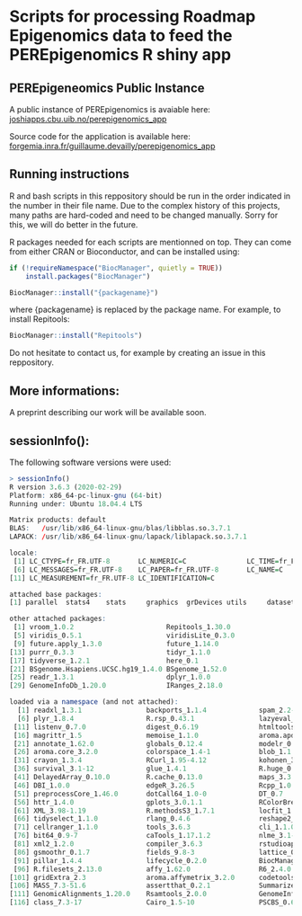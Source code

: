 # Scripts for processing Roadmap Epigenomics data to feed the PEREpigenomics R shiny app

## PEREpigeneomics Public Instance

A public instance of PEREpigenomics is avaiable here:
[joshiapps.cbu.uib.no/perepigenomics_app](https://joshiapps.cbu.uib.no/perepigenomics_app/)

Source code for the application is available here:
[forgemia.inra.fr/guillaume.devailly/perepigenomics_app](https://forgemia.inra.fr/guillaume.devailly/perepigenomics_app/)

## Running instructions

R and bash scripts in this reppository should be run in the order indicated in the number in their file name.
Due to the complex history of this projects, many paths are hard-coded and need to be changed manually.
Sorry for this, we will do better in the future.

R packages needed for each scripts are mentionned on top. They can come from either CRAN or Bioconductor, and can be installed using:
```r
if (!requireNamespace("BiocManager", quietly = TRUE))
    install.packages("BiocManager")

BiocManager::install("{packagename}")
```

where {packagename} is replaced by the package name. For example, to install Repitools:
```r
BiocManager::install("Repitools")
```

Do not hesitate to contact us, for example by creating an issue in this reppository.

## More informations:
A preprint describing our work will be available soon.

## sessionInfo():

The following software versions were used:

```r
> sessionInfo()
R version 3.6.3 (2020-02-29)
Platform: x86_64-pc-linux-gnu (64-bit)
Running under: Ubuntu 18.04.4 LTS

Matrix products: default
BLAS:   /usr/lib/x86_64-linux-gnu/blas/libblas.so.3.7.1
LAPACK: /usr/lib/x86_64-linux-gnu/lapack/liblapack.so.3.7.1

locale:
 [1] LC_CTYPE=fr_FR.UTF-8       LC_NUMERIC=C               LC_TIME=fr_FR.UTF-8        LC_COLLATE=fr_FR.UTF-8     LC_MONETARY=fr_FR.UTF-8   
 [6] LC_MESSAGES=fr_FR.UTF-8    LC_PAPER=fr_FR.UTF-8       LC_NAME=C                  LC_ADDRESS=C               LC_TELEPHONE=C            
[11] LC_MEASUREMENT=fr_FR.UTF-8 LC_IDENTIFICATION=C       

attached base packages:
[1] parallel  stats4    stats     graphics  grDevices utils     datasets  methods   base     

other attached packages:
 [1] vroom_1.0.2                       Repitools_1.30.0                  raster_2.8-19                     sp_1.3-1                         
 [5] viridis_0.5.1                     viridisLite_0.3.0                 seqplots_1.22.2                   plotrix_3.7-6                    
 [9] future.apply_1.3.0                future_1.14.0                     forcats_0.4.0                     stringr_1.4.0                    
[13] purrr_0.3.3                       tidyr_1.1.0                       tibble_3.0.2                      ggplot2_3.1.1                    
[17] tidyverse_1.2.1                   here_0.1                          broom_0.5.2                       cowplot_1.0.0                    
[21] BSgenome.Hsapiens.UCSC.hg19_1.4.0 BSgenome_1.52.0                   Biostrings_2.52.0                 XVector_0.24.0                   
[25] readr_1.3.1                       dplyr_1.0.0                       rtracklayer_1.44.0                GenomicRanges_1.36.0             
[29] GenomeInfoDb_1.20.0               IRanges_2.18.0                    S4Vectors_0.22.0                  BiocGenerics_0.30.0              

loaded via a namespace (and not attached):
  [1] readxl_1.3.1                backports_1.1.4             spam_2.2-2                  R.devices_2.16.0            aroma.light_3.14.0         
  [6] plyr_1.8.4                  R.rsp_0.43.1                lazyeval_0.2.2              splines_3.6.3               BiocParallel_1.18.0        
 [11] listenv_0.7.0               digest_0.6.19               htmltools_0.3.6             gdata_2.18.0                Rsolnp_1.16                
 [16] magrittr_1.5                memoise_1.1.0               aroma.apd_0.6.0             cluster_2.1.0               limma_3.40.2               
 [21] annotate_1.62.0             globals_0.12.4              modelr_0.1.4                matrixStats_0.54.0          R.utils_2.9.0              
 [26] aroma.core_3.2.0            colorspace_1.4-1            blob_1.1.1                  rvest_0.3.4                 haven_2.1.0                
 [31] crayon_1.3.4                RCurl_1.95-4.12             kohonen_3.0.8               jsonlite_1.6                genefilter_1.66.0          
 [36] survival_3.1-12             glue_1.4.1                  R.huge_0.9.0                gtable_0.3.0                zlibbioc_1.30.0            
 [41] DelayedArray_0.10.0         R.cache_0.13.0              maps_3.3.0                  scales_1.0.0                vsn_3.52.0                 
 [46] DBI_1.0.0                   edgeR_3.26.5                Rcpp_1.0.3                  xtable_1.8-4                bit_1.1-14                 
 [51] preprocessCore_1.46.0       dotCall64_1.0-0             DT_0.7                      truncnorm_1.0-8             htmlwidgets_1.3            
 [56] httr_1.4.0                  gplots_3.0.1.1              RColorBrewer_1.1-2          ellipsis_0.3.1              pkgconfig_2.0.2            
 [61] XML_3.98-1.19               R.methodsS3_1.7.1           locfit_1.5-9.1              DNAcopy_1.58.0              AnnotationDbi_1.46.0       
 [66] tidyselect_1.1.0            rlang_0.4.6                 reshape2_1.4.3              later_0.8.0                 munsell_0.5.0              
 [71] cellranger_1.1.0            tools_3.6.3                 cli_1.1.0                   generics_0.0.2              RSQLite_2.1.1              
 [76] bit64_0.9-7                 caTools_1.17.1.2            nlme_3.1-147                mime_0.7                    R.oo_1.22.0                
 [81] xml2_1.2.0                  compiler_3.6.3              rstudioapi_0.10             affyio_1.54.0               stringi_1.4.5              
 [86] gsmoothr_0.1.7              fields_9.8-3                lattice_0.20-41             Matrix_1.2-18               vctrs_0.3.1                
 [91] pillar_1.4.4                lifecycle_0.2.0             BiocManager_1.30.4          bitops_1.0-6                httpuv_1.5.1               
 [96] R.filesets_2.13.0           affy_1.62.0                 R6_2.4.0                    promises_1.0.1              KernSmooth_2.23-17         
[101] gridExtra_2.3               aroma.affymetrix_3.2.0      codetools_0.2-16            gtools_3.8.1                Ringo_1.48.0               
[106] MASS_7.3-51.6               assertthat_0.2.1            SummarizedExperiment_1.14.0 rprojroot_1.3-2             withr_2.1.2                
[111] GenomicAlignments_1.20.0    Rsamtools_2.0.0             GenomeInfoDbData_1.2.1      hms_0.4.2                   grid_3.6.3                 
[116] class_7.3-17                Cairo_1.5-10                PSCBS_0.65.0                Biobase_2.44.0              shiny_1.3.2  
```
